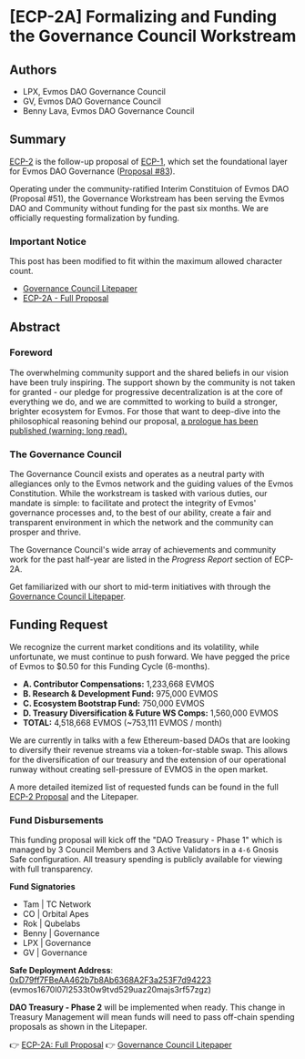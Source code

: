 # [ECP-2A] Formalizing and Funding the Governance Council Workstream

## Authors 

- LPX, Evmos DAO Governance Council
- GV, Evmos DAO Governance Council
- Benny Lava, Evmos DAO Governance Council

## Summary

[ECP-2](https://github.com/EvmosGov/proposals/blob/main/ECP/ECP-2A.md) is the follow-up proposal of [ECP-1](https://github.com/EvmosGov/proposals/blob/main/ECP/ECP-1.md), which set the foundational layer for Evmos DAO Governance ([Proposal #83](https://www.mintscan.io/evmos/proposals/83)).

Operating under the community-ratified Interim Constituion of Evmos DAO (Proposal #51), the Governance Workstream has been serving the Evmos DAO and Community without funding for the past six months. We are officially requesting formalization by funding.

### Important Notice

This post has been modified to fit within the maximum allowed character count. 

- [Governance Council Litepaper](https://evmos.community/litepaper)
- [ECP-2A - Full Proposal](https://github.com/EvmosGov/proposals/blob/main/ECP/ECP-2A.md)

## Abstract

### Foreword

The overwhelming community support and the shared beliefs in our vision have been truly inspiring. The support shown by the community is not taken for granted - our pledge for progressive decentralization is at the core of everything we do, and we are committed to working to build a stronger, brighter ecosystem for Evmos. For those that want to deep-dive into the philosophical reasoning behind our proposal, [a prologue has been published (warning: long read).](https://mirror.xyz/evmosdao.eth/rSZyD_MAO4zkA46lvqi-f9P5YfVBrnMsU3TShBWK-sY)

### The Governance Council 

The Governance Council exists and operates as a neutral party with allegiances only to the Evmos network and the guiding values of the Evmos Constitution. While the workstream is tasked with various duties, our mandate is simple: to facilitate and protect the integrity of Evmos' governance processes and, to the best of our ability, create a fair and transparent environment in which the network and the community can prosper and thrive.

The Governance Council's wide array of achievements and community work for the past half-year are listed in the *Progress Report* section of ECP-2A.

Get familiarized with our short to mid-term initiatives with through the [Governance Council Litepaper](https://evmos.community/litepaper).

## Funding Request

We recognize the current market conditions and its volatility, while unfortunate, we must continue to push forward. We have pegged the price of Evmos to $0.50 for this Funding Cycle (6-months).

- **A. Contributor Compensations:** 1,233,668 EVMOS
- **B. Research & Development Fund:** 975,000 EVMOS
- **C. Ecosystem Bootstrap Fund:** 750,000 EVMOS
- **D. Treasury Diversification & Future WS Comps:** 1,560,000 EVMOS
- **TOTAL:** 4,518,668 EVMOS (~753,111 EVMOS / month)

We are currently in talks with a few Ethereum-based DAOs that are looking to diversify their revenue streams via a token-for-stable swap. This allows for the diversification of our treasury and the extension of our operational runway without creating sell-pressure of EVMOS in the open market.

A more detailed itemized list of requested funds can be found in the full [ECP-2 Proposal](https://github.com/EvmosGov/proposals/blob/main/ECP/ECP-2A.md) and the Litepaper.

### Fund Disbursements

This funding proposal will kick off the "DAO Treasury - Phase 1" which is managed by 3 Council Members and 3 Active Validators in a `4-6` Gnosis Safe configuration. All treasury spending is publicly available for viewing with full transparency.

**Fund Signatories** 
- Tam | TC Network
- CO | Orbital Apes 
- Rok | Qubelabs 
- Benny | Governance
- LPX | Governance
- GV | Governance

**Safe Deployment Address**: [0xD79ff7FBeAA462b7b8Ab6368A2F3a253F7d94223](https://safe.evmos.org/evmos:0xD79ff7FBeAA462b7b8Ab6368A2F3a253F7d94223) (evmos1670l07l2533t0w9tvd529uaz20majs3rf57zgz)

**DAO Treasury - Phase 2** will be implemented when ready. This change in Treasury Management will mean funds will need to pass off-chain spending proposals as shown in the Litepaper.

👉 [ECP-2A: Full Proposal](https://github.com/EvmosGov/proposals/blob/main/ECP/ECP-2A.md)
👉 [Governance Council Litepaper](https://evmos.community/litepaper)
